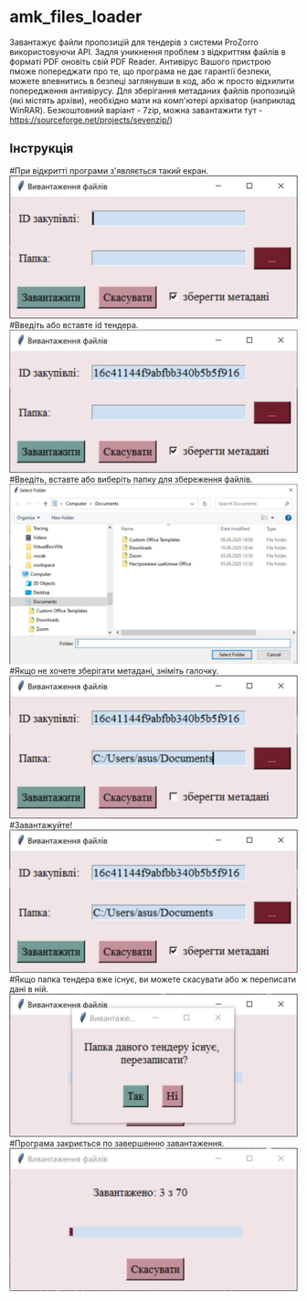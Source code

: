 # amk_files_loader
Завантажує файли пропозицій для тендерів з системи ProZorro використовуючи API.
Задля уникнення проблем з відкриттям файлів в форматі PDF оновіть свій PDF Reader.
Антивірус Вашого пристрою пможе попереджати про те, що програма не дає гарантії безпеки, можете впевнитись в безпеці заглянувши в код, або ж просто відхилити попередження антивірусу.
Для зберігання метаданих файлів пропозицій (які містять архіви), необхідно мати на комп'ютері архіватор (наприклад WinRAR). Безкоштовний варіант - 7zip, можна завантажити тут - https://sourceforge.net/projects/sevenzip/)
## Інструкція
#При відкритті програми з'являється такий екран.
![Початок](/images/empty.jpg)
#Введіть або вставте id тендера.
![Вставте айді тендера](/images/id.jpg)
#Введіть, вставте або виберіть папку для збереження файлів.
![Виберіть папку](/images/select.jpg)
#Якщо не хочете зберігати метадані, зніміть галочку.
![Заберіть галочку при потребі](/images/uncheck.jpg)
#Завантажуйте!
![Завантажити](/images/submit.jpg)
#Якщо папка тендера вже існує, ви можете скасувати або ж переписати дані в ній.
![Перезаписати папку тендера](/images/rewrite.jpg)
#Програма закриється по завершенню завантаження.
![Йде завантаження](/images/download.jpg)